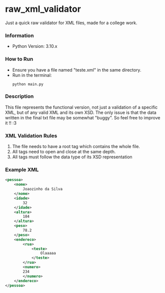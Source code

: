 # raw_xml_validator
Just a quick raw validator for XML files, made for a college work.

### Information
- Python Version: 3.10.x

### How to Run
- Ensure you have a file named "teste.xml" in the same directory.
- Run in the terminal:
    ```
    python main.py
    ```

### Description
This file represents the functional version, not just a validation of a specific XML, but of any valid XML and its own XSD. The only issue is that the data written in the final txt file may be somewhat "buggy". So feel free to improve it !! :3



### XML Validation Rules
1. The file needs to have a root tag which contains the whole file.
2. All tags need to open and close at the same depth.
3. All tags must follow the data type of its XSD representation


### Example XML
```xml
<pessoa>
    <nome>
        Joaozinho da Silva
    </nome>
    <idade>
        32
    </idade>
    <altura>
        184
    </altura>
    <peso>
        78.2
    </peso>
    <endereco>
        <rua>
            <teste>
                Olaaaaa
            </teste>
        </rua>
        <numero>
        234
        </numero>
    </endereco>
</pessoa>
